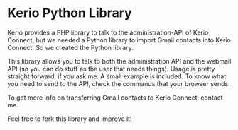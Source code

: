 Kerio Python Library
====================

Kerio provides a PHP library to talk to the administration-API of Kerio
Connect, but we needed a Python library to import Gmail contacts into Kerio
Connect. So we created the Python library.

This library allows you to talk to both the administration API and the webmail
API (so you can do stuff as the user that needs things). Usage is pretty
straight forward, if you ask me. A small example is included. To know what you
need to send to the API, check the commands that your browser sends.

To get more info on transferring Gmail contacts to Kerio Connect, contact me.

Feel free to fork this library and improve it!
